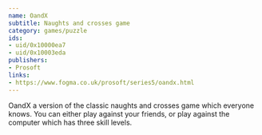 ```yaml
---
name: OandX
subtitle: Naughts and crosses game
category: games/puzzle
ids:
- uid/0x10000ea7
- uid/0x10003eda
publishers:
- Prosoft
links: 
- https://www.fogma.co.uk/prosoft/series5/oandx.html
---
```


OandX a version of the classic naughts and crosses game which everyone knows. You can either play against your friends, or play against the computer which has three skill levels.